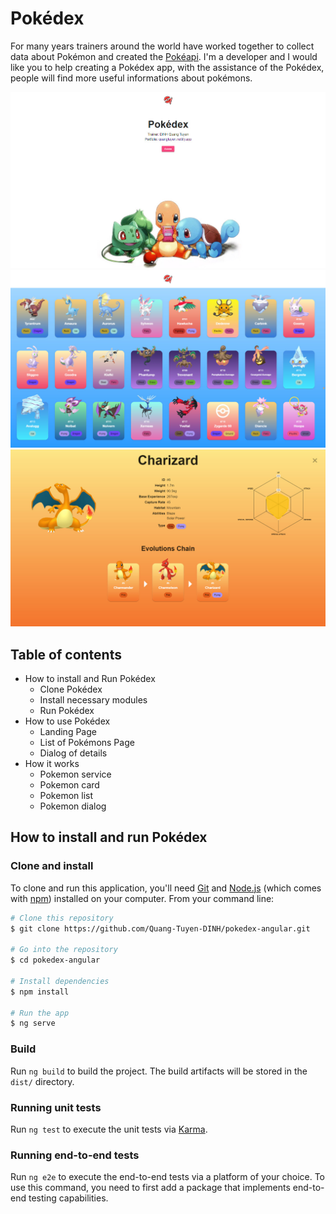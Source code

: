 # Pokédex
For many years trainers around the world have worked together to collect data about Pokémon and created the [Pokéapi](https://pokeapi.co/api/v2/pokemon/). I'm a developer and I would like you to help creating a Pokédex app, with the assistance of the Pokédex, people will find more useful informations about pokémons.

![Screenshot](./src/assets/demo/landing.jpg)
![Screenshot](./src/assets/demo/list.jpg)
![Screenshot](./src/assets/demo/dialog.jpg)

## Table of contents
* How to install and Run Pokédex
    * Clone Pokédex
    * Install necessary modules
    * Run Pokédex
* How to use Pokédex
    * Landing Page
    * List of Pokémons Page
    * Dialog of details
* How it works
    * Pokemon service
    * Pokemon card
    * Pokemon list
    * Pokemon dialog

## How to install and run Pokédex

### Clone and install

To clone and run this application, you'll need [Git](https://git-scm.com) and [Node.js](https://nodejs.org/en/download/) (which comes with [npm](http://npmjs.com)) installed on your computer. From your command line:

```bash
# Clone this repository
$ git clone https://github.com/Quang-Tuyen-DINH/pokedex-angular.git

# Go into the repository
$ cd pokedex-angular

# Install dependencies
$ npm install

# Run the app
$ ng serve
```

### Build

Run `ng build` to build the project. The build artifacts will be stored in the `dist/` directory.

### Running unit tests

Run `ng test` to execute the unit tests via [Karma](https://karma-runner.github.io).

### Running end-to-end tests

Run `ng e2e` to execute the end-to-end tests via a platform of your choice. To use this command, you need to first add a package that implements end-to-end testing capabilities.
